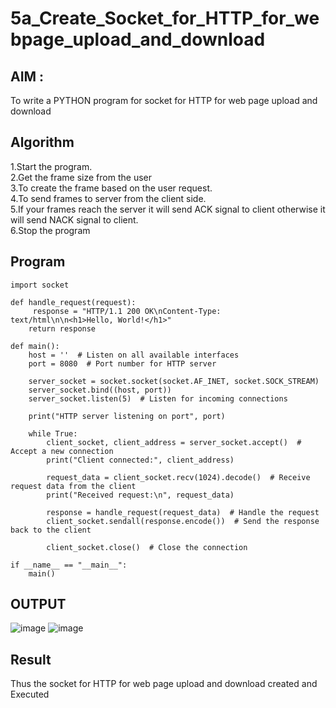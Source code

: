 # 5a_Create_Socket_for_HTTP_for_webpage_upload_and_download
## AIM :
To write a PYTHON program for socket for HTTP for web page upload and download
## Algorithm

1.Start the program.
<BR>
2.Get the frame size from the user
<BR>
3.To create the frame based on the user request.
<BR>
4.To send frames to server from the client side.
<BR>
5.If your frames reach the server it will send ACK signal to client otherwise it will send NACK signal to client.
<BR>
6.Stop the program
<BR>
## Program
```
import socket

def handle_request(request):
     response = "HTTP/1.1 200 OK\nContent-Type: text/html\n\n<h1>Hello, World!</h1>"
    return response

def main():
    host = ''  # Listen on all available interfaces
    port = 8080  # Port number for HTTP server

    server_socket = socket.socket(socket.AF_INET, socket.SOCK_STREAM)
    server_socket.bind((host, port))
    server_socket.listen(5)  # Listen for incoming connections

    print("HTTP server listening on port", port)

    while True:
        client_socket, client_address = server_socket.accept()  # Accept a new connection
        print("Client connected:", client_address)

        request_data = client_socket.recv(1024).decode()  # Receive request data from the client
        print("Received request:\n", request_data)

        response = handle_request(request_data)  # Handle the request
        client_socket.sendall(response.encode())  # Send the response back to the client

        client_socket.close()  # Close the connection

if __name__ == "__main__":
    main()
```
## OUTPUT
![image](https://github.com/hamza9559/5a_Create_Socket_for_HTTP_for_webpage_upload_and_download/assets/154586530/2a30fec0-2f03-48ad-95db-3a2222206648)
![image](https://github.com/hamza9559/5a_Create_Socket_for_HTTP_for_webpage_upload_and_download/assets/154586530/5877f369-57ea-4303-9917-46155829f2a9)

## Result
Thus the socket for HTTP for web page upload and download created and Executed
